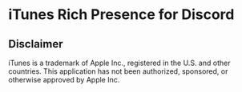 # iTunes Rich Presence for Discord



## Disclaimer
iTunes is a trademark of Apple Inc., registered in the U.S. and other countries.
This application has not been authorized, sponsored, or otherwise approved by Apple Inc.
